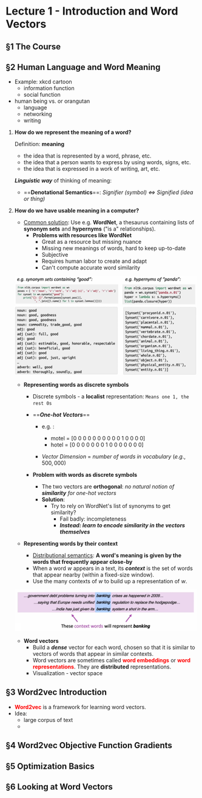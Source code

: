 # Lecture 1 - Introduction and Word Vectors

## &sect;1 The Course

## &sect;2 Human Language and Word Meaning

* Example: xkcd cartoon
  * information function
  * social function
* human being vs. or orangutan
  * language
  * networking
  * writing

1. **How do we represent the meaning of a word?**

   Definition: **meaning**

   * the idea that is represented by a word, phrase, etc.
   * the idea that a person wants to express by using words, signs, etc.
   * the idea that is expressed in a work of writing, art, etc.

   ***Linguistic way*** of thinking of meaning:

   * ==**Denotational Semantics**==: *Signifier (symbol) $\Longleftrightarrow$ Signified (idea or thing)*

2. **How do we have usable meaning in a computer?**

   * <u>Common solution</u>: Use e.g. **WordNet**, a thesaurus containing lists of **synonym sets** and **hypernyms** ("is a" relationships).
     * **Problems with resources like WordNet**
       * Great as a resource but missing nuance
       * Missing new meanings of words, hard to keep up-to-date
       * Subjective
       * Requires human labor to create and adapt
       * Can't compute accurate word similarity

   ![code to use WordNet](pics/1-1.png)

   * **Representing words as discrete symbols**

     * Discrete symbols - a **localist** representation: ``Means one 1, the rest 0s``

     * ==***One-hot Vectors***==

       * e.g. :
         * motel = [0 0 0 0 0 0 0 0 0 0 1 0 0 0 0]
         * hotel = [0 0 0 0 0 0 0 1 0 0 0 0 0 0 0]

       * $Vector\ Dimension\ =\ number\ of\ words\ in\ vocabulary\ (e.g., 500,000)$

     * **Problem with words as discrete symbols**

       * The two vectors are **orthogonal**: *no natural notion of **similarity** for one-hot vectors*
       * **Solution**:
         * Try to rely on WordNet's list of synonyms to get similarity?
           * Fail badly: incompleteness
           * ***Instead: learn to encode similarity in the vectors themselves***

   * **Representing words by their context**

     * <u>Distributional semantics</u>: **A word's meaning is given by the words that frequently appear close-by**
     * When a word *w* appears in a text, its ***context*** is the set of words that appear nearby (within a fixed-size window).
     * Use the many contexts of *w* to build up a representation of *w*.

   ![context words interpretation](pics/1-2.png)

   * **Word vectors**
     * Build a ***dense*** vector for each word, chosen so that it is similar to vectors of words that appear in similar contexts.
     * Word vectors are sometimes called **<font color=red>word embeddings</font>** or **<font color=red>word representations</font>**. They are **distributed** representations.
     * Visualization - vector space

## &sect;3 Word2vec Introduction

* **<font color=red>Word2vec</font>** is a framework for learning word vectors.
* Idea:
  * large corpus of text
  * 

## &sect;4 Word2vec Objective Function Gradients



## &sect;5 Optimization Basics



## &sect;6 Looking at Word Vectors

